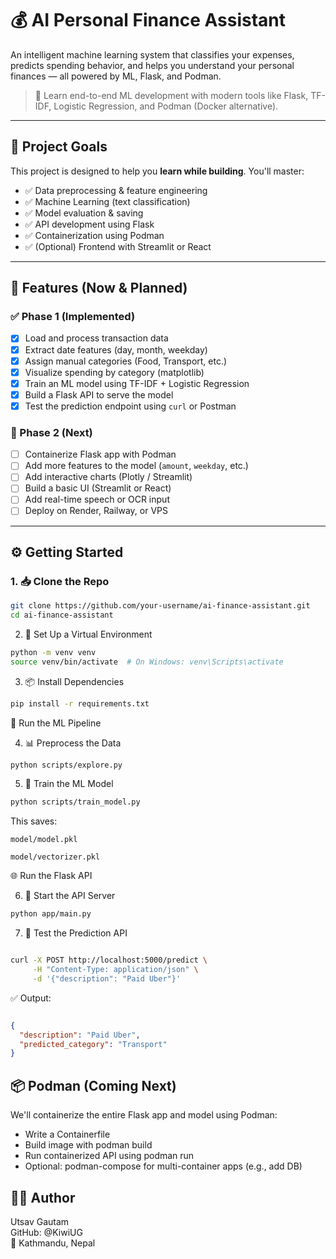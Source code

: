 # 💰 AI Personal Finance Assistant

An intelligent machine learning system that classifies your expenses, predicts spending behavior, and helps you understand your personal finances — all powered by ML, Flask, and Podman.

> 🧠 Learn end-to-end ML development with modern tools like Flask, TF-IDF, Logistic Regression, and Podman (Docker alternative).

---

## 🚀 Project Goals

This project is designed to help you **learn while building**. You'll master:

- ✅ Data preprocessing & feature engineering
- ✅ Machine Learning (text classification)
- ✅ Model evaluation & saving
- ✅ API development using Flask
- ✅ Containerization using Podman
- ✅ (Optional) Frontend with Streamlit or React

---

## 🧠 Features (Now & Planned)

### ✅ Phase 1 (Implemented)

- [x] Load and process transaction data
- [x] Extract date features (day, month, weekday)
- [x] Assign manual categories (Food, Transport, etc.)
- [x] Visualize spending by category (matplotlib)
- [x] Train an ML model using TF-IDF + Logistic Regression
- [x] Build a Flask API to serve the model
- [x] Test the prediction endpoint using `curl` or Postman

### 🔄 Phase 2 (Next)

- [ ] Containerize Flask app with Podman
- [ ] Add more features to the model (`amount`, `weekday`, etc.)
- [ ] Add interactive charts (Plotly / Streamlit)
- [ ] Build a basic UI (Streamlit or React)
- [ ] Add real-time speech or OCR input
- [ ] Deploy on Render, Railway, or VPS

---

## ⚙️ Getting Started

### 1. 📥 Clone the Repo

```bash
git clone https://github.com/your-username/ai-finance-assistant.git
cd ai-finance-assistant
```

2. 🐍 Set Up a Virtual Environment
```bash
python -m venv venv
source venv/bin/activate  # On Windows: venv\Scripts\activate
```
3. 📦 Install Dependencies
```bash
pip install -r requirements.txt
```

🧪 Run the ML Pipeline

4. 📊 Preprocess the Data
```bash
python scripts/explore.py
```
5. 🤖 Train the ML Model
```bash
python scripts/train_model.py
```
This saves:

```
model/model.pkl

model/vectorizer.pkl
```

🌐 Run the Flask API

6. 🚀 Start the API Server
```bash
python app/main.py
```
7. 🔄 Test the Prediction API
```bash

curl -X POST http://localhost:5000/predict \
     -H "Content-Type: application/json" \
     -d '{"description": "Paid Uber"}'
```
✅ Output:

```json

{
  "description": "Paid Uber",
  "predicted_category": "Transport"
}
```

## 📦 Podman (Coming Next)
We'll containerize the entire Flask app and model using Podman:
- Write a Containerfile
- Build image with podman build
- Run containerized API using podman run
- Optional: podman-compose for multi-container apps (e.g., add DB)

## 🧑‍💻 Author
Utsav Gautam  
GitHub: @KiwiUG  
📍 Kathmandu, Nepal


